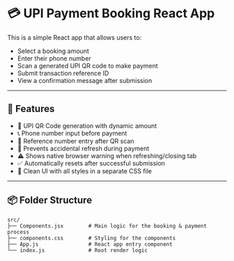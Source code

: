 # 💳 UPI Payment Booking React App

This is a simple React app that allows users to:

- Select a booking amount
- Enter their phone number
- Scan a generated UPI QR code to make payment
- Submit transaction reference ID
- View a confirmation message after submission

---

## 🔧 Features

- 📲 UPI QR Code generation with dynamic amount
- 📞 Phone number input before payment
- 🧾 Reference number entry after QR scan
- 🔐 Prevents accidental refresh during payment
- ⚠️ Shows native browser warning when refreshing/closing tab
- ✅ Automatically resets after successful submission
- 🖤 Clean UI with all styles in a separate CSS file

---

## 📦 Folder Structure

```plaintext
src/
├── Components.jsx        # Main logic for the booking & payment process
├── components.css        # Styling for the components
├── App.js                # React app entry component
└── index.js              # Root render logic
